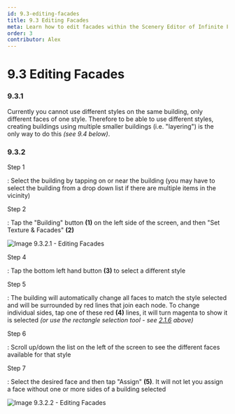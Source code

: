 ```yaml
---
id: 9.3-editing-facades
title: 9.3 Editing Facades
meta: Learn how to edit facades within the Scenery Editor of Infinite Flight.
order: 3
contributor: Alex
---
```




# 9.3 Editing Facades



### 9.3.1

Currently you cannot use different styles on the same building, only different faces of one style. Therefore to be able to use different styles, creating buildings using multiple smaller buildings (i.e. "layering") is the only way to do this *(see 9.4 below)*.



### 9.3.2

Step 1

: Select the building by tapping on or near the building (you may have to select the building from a drop down list if there are multiple items in the vicinity)



Step 2

: Tap the "Building" button **(1)** on the left side of the screen, and then "Set Texture & Facades" **(2)**



![Image 9.3.2.1 - Editing Facades](_images/manual/frames/6.4.1.1b.png)



Step 4

: Tap the bottom left hand button **(3)** to select a different style 



Step 5

: The building will automatically change all faces to match the style selected and will be surrounded by red lines that join each node. To change individual sides, tap one of these red **(4)** lines, it will turn magenta to show it is selected *(or use the rectangle selection tool - see [2.1.6](/guide/scenery-editor-manual/2.-user-interface/2.1-editor-screen#2.1.6) above)*



Step 6

: Scroll up/down the list on the left of the screen to see the different faces available for that style



Step 7

: Select the desired face and then tap "Assign" **(5)**. It will not let you assign a face without one or more sides of a building selected



![Image 9.3.2.2 - Editing Facades](_images/manual/frames/6.4.1.2b.png)


